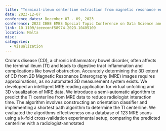 ```yaml
---
title: "Terminal-ileum centerline extraction from magnetic resonance enterography data of crohns disease patients*"
date: 2023-12-07
conference_dates: December 07 - 09, 2023
conference: 2023 IEEE EMBS Special Topic Conference on Data Science and Engineering in Healthcare, Medicine and Biology
link: 10.1109/ieeeconf58974.2023.10405109
location: Malta
misc:  
categories: 
  - Visualization
---
```

Crohns disease (CD), a chronic inflammatory bowel disorder, often affects the terminal ileum (TI) and leads to digestive tract inflammation and complications like bowel obstruction. Accurately determining the 3D extent of CD from 2D Magnetic Resonance Enterography (MRE) images requires approximations, as no automated 3D measurement system exists. We developed an intelligent MRE reading application for virtual unfolding and 3D visualization of MRE data. We introduce a semi-automatic algorithm to predict the TI centerline from MRE data to reduce radiologist interaction time. The algorithm involves constructing an orientation classifier and implementing a shortest path algorithm to determine the TI centerline. We evaluated the algorithms effectiveness on a database of 123 MRE scans using a k-fold cross-validation experimental setup, comparing the predicted centerline with a radiologist-annotated
                    